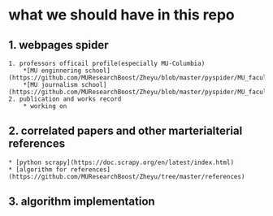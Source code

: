 # what we should have in this repo

## 1. webpages spider 
	1. professors officail profile(especially MU-Columbia)
		*[MU enginnering school](https://github.com/MUResearchBoost/Zheyu/blob/master/pyspider/MU_faculty/MU_faculty/spiders/journalism_faculty.py)
		*[MU journalism school](https://github.com/MUResearchBoost/Zheyu/blob/master/pyspider/MU_faculty/MU_faculty/spiders/engineering_faculty.py)
	2. publication and works record
		* working on
## 2. correlated papers and other marterialterial references
	* [python scrapy](https://doc.scrapy.org/en/latest/index.html) 
	* [algorithm for references](https://github.com/MUResearchBoost/Zheyu/tree/master/references)
## 3. algorithm implementation
